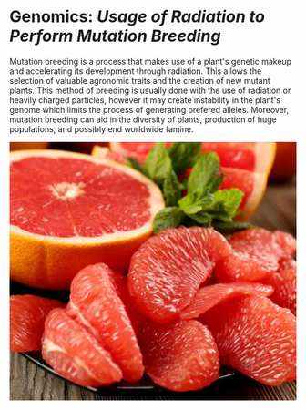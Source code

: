 # **Genomics**: *Usage of Radiation to Perform Mutation Breeding*
Mutation breeding is a process that makes use of a plant's genetic makeup and accelerating its development through radiation. This allows the selection of valuable agronomic traits and the creation of new mutant plants. This method of breeding is usually done with the use of radiation or heavily charged particles, however it may create instability in the plant's genome which limits the process of generating prefered alleles. Moreover, mutation breeding can aid in the diversity of plants, production of huge populations, and possibly end worldwide famine.

  <p align="center">
    <img src="ruby-red-grapefruit.JPG">
  </p>
